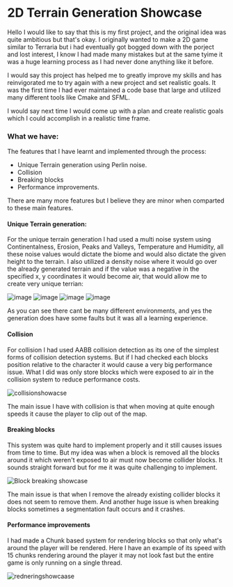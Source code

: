 # 2D Terrain Generation Showcase

Hello I would like to say that this is my first project, and the original idea was quite ambitious but that's okay. I originally wanted to make a 2D game similar to Terraria but i had eventually got bogged down with the porject and lost interest, I know I had made many mistakes but at the same tyime it was a huge learning process as I had never done anything like it before. 

I would say this project has helped me to greatly improve my skills and has reinvigorated me to try again with a new project and set realistic goals. It was the first time I had ever maintained a code base that large and utilized many different tools like Cmake and SFML.

I would say next time I would come up with a plan and create realistic goals which I could accomplish in a realistic time frame. 

### What we have:

The features that I have learnt and implemented through the process:

- Unique Terrain generation using Perlin noise.
- Collision
- Breaking blocks
- Performance improvements.

There are many more features but I believe they are minor when comparted to these main features.

#### Unique Terrain generation:

For the unique terrain generation I had used a multi noise system using Continentalness, Erosion, Peaks and Valleys, Temperature and Humidity, all these noise values would dictate the biome and would also dictate the given height to the terrain. I also utilized a density noise where it would go over the already generated terrain and if the value was a negative in the specified x, y coordinates it would become air, that would allow me to create very unique terrian:

![image](https://github.com/user-attachments/assets/3483d1a7-7fda-4005-b3f5-f180c6e15316)
![image](https://github.com/user-attachments/assets/587bcf5d-1df7-4d0f-8f76-438686ffce4e)
![image](https://github.com/user-attachments/assets/3a09d82e-f79c-49bd-af43-684a71cc08a2)
![image](https://github.com/user-attachments/assets/4eadd9c5-e0c7-46d6-b26c-b18542356ff7)


As you can see there cant be many different environments, and yes the generation does have some faults but it was all a learning experience.

#### Collision

For collision I had used AABB collision detection as its one of the simplest forms of collision detection systems. But if I had checked each blocks position relative to the character it would cause a very big performance issue. What I did was only store blocks which were exposed to air in the collision system to reduce performance costs.

![collisionshowacse](https://github.com/user-attachments/assets/9582624d-1202-48b2-8125-ca4b3110da55)

The main issue I have with collision is that when moving at quite enough speeds it cause the player to clip out of the map.
#### Breaking blocks

This system was quite hard to implement properly and it still causes issues from time to time. But my idea was when a block is removed all the blocks around it which weren't exposed to air must now become collider blocks. It sounds straight forward but for me it was quite challenging to implement.

![Block breaking showcase](https://github.com/user-attachments/assets/20957303-c953-4fee-95e2-43e65f70dcd6)

The main issue is that when I remove the already existing collider blocks it does not seem to remove them. And another huge issue is when breaking blocks sometimes a segmentation fault occurs and it crashes.

#### Performance improvements

I had made a Chunk based system for rendering blocks so that only what's around the player will be rendered. Here I have an example of its speed with 15 chunks rendering around the player it may not look fast but the entire game is only running on a single thread.

![redneringshowcaase](https://github.com/user-attachments/assets/fe00def8-f4e9-427e-bb94-3e1283948cc0)
